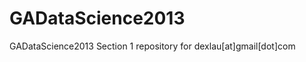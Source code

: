 GADataScience2013
=================

GADataScience2013 Section 1 repository for dexlau[at]gmail[dot]com
